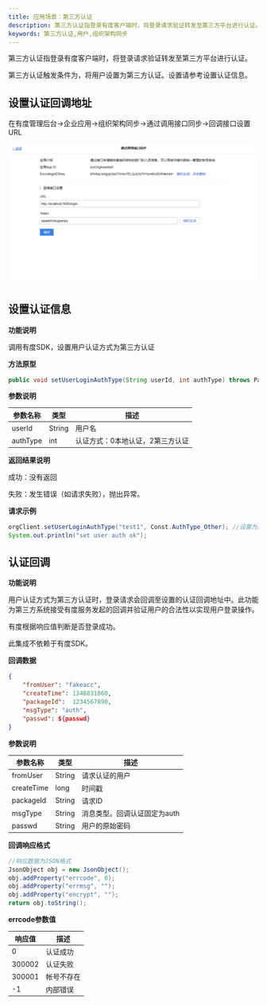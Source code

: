 ```yaml
---
title: 应用场景：第三方认证
description: 第三方认证指登录有度客户端时，将登录请求验证转发至第三方平台进行认证。第三方认证触发条件为，将用户设置为第三方认证。设置请参考设置认证信息。
keywords: 第三方认证,用户,组织架构同步
---
```


第三方认证指登录有度客户端时，将登录请求验证转发至第三方平台进行认证。

第三方认证触发条件为，将用户设置为第三方认证。设置请参考设置认证信息。


## 设置认证回调地址

在有度管理后台->企业应用->组织架构同步->通过调用接口同步->回调接口设置URL

![1565858908011](res/b01_00042/1565858908011.png)

## 设置认证信息

**功能说明**

调用有度SDK，设置用户认证方式为第三方认证

**方法原型**

```java
public void setUserLoginAuthType(String userId, int authType) throws ParamParserException, AESCryptoException, HttpRequestException;
```

**参数说明**

| 参数名称 | 类型   | 描述                             |
| -------- | ------ | -------------------------------- |
| userId   | String | 用户名                           |
| authType | int    | 认证方式：0本地认证，2第三方认证 |

**返回结果说明**

成功：没有返回

失败：发生错误（如请求失败），抛出异常。

**请求示例**

```java
orgClient.setUserLoginAuthType("test1", Const.AuthType_Other); //设置为第三方认证方式
System.out.println("set user auth ok");
```

## 认证回调

**功能说明**

用户认证方式为第三方认证时，登录请求会回调至设置的认证回调地址中。此功能为第三方系统接受有度服务发起的回调并验证用户的合法性以实现用户登录操作。

有度根据响应值判断是否登录成功。

此集成不依赖于有度SDK。

**回调数据**

```json
{
    "fromUser": "fakeacc",
    "createTime": 1348831860,
    "packageId":  1234567890,
    "msgType": "auth",
    "passwd": ${passwd}
}
```

**参数说明**

| 参数名称   | 类型   | 描述                         |
| ---------- | ------ | ---------------------------- |
| fromUser   | String | 请求认证的用户               |
| createTime | long   | 时间戳                       |
| packageId  | String | 请求ID                       |
| msgType    | String | 消息类型。回调认证固定为auth |
| passwd     | String | 用户的原始密码               |

**回调响应格式**

```java
//响应数据为JSON格式
JsonObject obj = new JsonObject();
obj.addProperty("errcode", 0);
obj.addProperty("errmsg", "");
obj.addProperty("encrypt", "");
return obj.toString();
```

**errcode参数值**

| 响应值 | 描述       |
| ------ | ---------- |
| 0      | 认证成功   |
| 300002 | 认证失败   |
| 300001 | 帐号不存在 |
| -1     | 内部错误   |